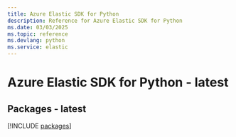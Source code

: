 ```yaml
---
title: Azure Elastic SDK for Python
description: Reference for Azure Elastic SDK for Python
ms.date: 03/03/2025
ms.topic: reference
ms.devlang: python
ms.service: elastic
---
```

# Azure Elastic SDK for Python - latest
## Packages - latest
[!INCLUDE [packages](elastic-index.md)]